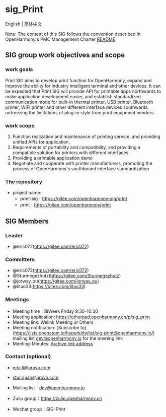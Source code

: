 # sig_Print
English | [简体中文](./sig_print_cn.md)

Note: The content of this SIG follows the convention described in OpenHarmony's PMC Management Charter [README](/zh/pmc.md).

## SIG group work objectives and scope

### work goals
Print SIG aims to develop print function for OpenHarmony, expand and improve the ability for industry intelligent terminal and other devices. It can be expected that Print SIG will provide API for printable apps northwards to make application development easier, and establish standardized communication mode for built-in thermal printer, USB printer, Bluetooth printer, WiFi printer and other different interface devices southwards, unfreezing the limitations of plug-in style from print equipment vendors.

### work scope
1) Function realization and maintenance of printing service, and providing unified APIs for application.
2) Requirements of portability and compatibility, and providing a compatible solution for printers with different interfaces.
3) Providing a printable application demo
4) Negotiate and cooperate with printer manufacturers, promoting the process of OpenHarmony's southbound interface standardization 

### The repository 
- project name:
  - print-sig：https://gitee.com/openharmony-sig/print
  - print：https://gitee.com/openharmony/print

## SIG Members

### Leader
- @eric072(https://gitee.com/eric072)

### Committers
- @eric072(https://gitee.com/eric072)
- @Sturmegezhutz(https://gitee.com/Sturmegezhutz)
- @jorway_ou(https://gitee.com/jorway_ou)
- @litao33(https://gitee.com/litao33)

### Meetings
 - Meeting time：BiWeek Friday 9:30-10:30
 - Meeting application: https://etherpad.openharmony.cn/p/sig_print
 - Meeting link: Welink Meeting or Others
 - Meeting notification: [Subscribe to] (https://lists.openatom.io/hyperkitty/list/sig-print@openharmony.io/) mailing list dev@openharmony.io for the meeting link
 - Meeting-Minutes: [Archive link address](https://gitee.com/openharmony-sig/sig-content/tree/master/print/meetings)

### Contact (optional)
 - eric.li@urovo.com
 - stur.guan@urovo.com

- Mailing list：dev@openharmony.io
- Zulip group：https://zulip.openharmony.cn
- Wechat group：SIG-Print

